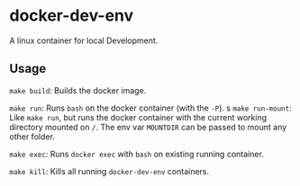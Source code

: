 # docker-dev-env

A linux container for local Development.

## Usage

`make build`: Builds the docker image.

`make run`: Runs `bash` on the docker container (with the `-P`).
s
`make run-mount`: Like `make run`, but runs the docker container with the current working directory mounted on `/`. The env var `MOUNTDIR` can be passed to mount any other folder.

`make exec`: Runs `docker exec` with `bash` on existing running container.

`make kill`: Kills all running `docker-dev-env` containers.
